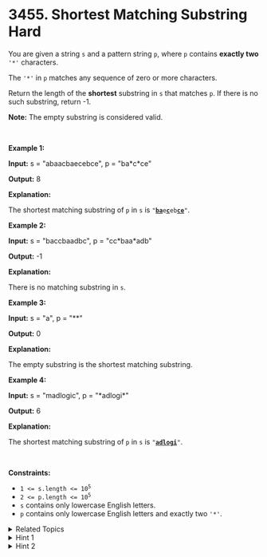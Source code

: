 
# 3455. Shortest Matching Substring<br> Hard

<p>You are given a string <code>s</code> and a pattern string <code>p</code>, where <code>p</code> contains <strong>exactly two</strong> <code>&#39;*&#39;</code> characters.</p>

<p>The <code>&#39;*&#39;</code> in <code>p</code> matches any sequence of zero or more characters.</p>

<p>Return the length of the <strong>shortest</strong> <span data-keyword="substring">substring</span> in <code>s</code> that matches <code>p</code>. If there is no such substring, return -1.</p>
<strong>Note:</strong> The empty substring is considered valid.
<p>&nbsp;</p>
<p><strong class="example">Example 1:</strong></p>

<div class="example-block">
<p><strong>Input:</strong> <span class="example-io">s = &quot;abaacbaecebce&quot;, p = &quot;ba*c*ce&quot;</span></p>

<p><strong>Output:</strong> <span class="example-io">8</span></p>

<p><strong>Explanation:</strong></p>

<p>The shortest matching substring of <code>p</code> in <code>s</code> is <code>&quot;<u><strong>ba</strong></u>e<u><strong>c</strong></u>eb<u><strong>ce</strong></u>&quot;</code>.</p>
</div>

<p><strong class="example">Example 2:</strong></p>

<div class="example-block">
<p><strong>Input:</strong> <span class="example-io">s = &quot;baccbaadbc&quot;, p = &quot;cc*baa*adb&quot;</span></p>

<p><strong>Output:</strong> <span class="example-io">-1</span></p>

<p><strong>Explanation:</strong></p>

<p>There is no matching substring in <code>s</code>.</p>
</div>

<p><strong class="example">Example 3:</strong></p>

<div class="example-block">
<p><strong>Input:</strong> <span class="example-io">s = &quot;a&quot;, p = &quot;**&quot;</span></p>

<p><strong>Output:</strong> <span class="example-io">0</span></p>

<p><strong>Explanation:</strong></p>

<p>The empty substring is the shortest matching substring.</p>
</div>

<p><strong class="example">Example 4:</strong></p>

<div class="example-block">
<p><strong>Input:</strong> <span class="example-io">s = &quot;madlogic&quot;, p = &quot;*adlogi*&quot;</span></p>

<p><strong>Output:</strong> <span class="example-io">6</span></p>

<p><strong>Explanation:</strong></p>

<p>The shortest matching substring of <code>p</code> in <code>s</code> is <code>&quot;<strong><u>adlogi</u></strong>&quot;</code>.</p>
</div>

<p>&nbsp;</p>
<p><strong>Constraints:</strong></p>

<ul>
	<li><code>1 &lt;= s.length &lt;= 10<sup>5</sup></code></li>
	<li><code>2 &lt;= p.length &lt;= 10<sup>5</sup></code></li>
	<li><code>s</code> contains only lowercase English letters.</li>
	<li><code>p</code> contains only lowercase English letters and exactly two <code>&#39;*&#39;</code>.</li>
</ul>


<details>

<summary> Related Topics </summary>

-	`Two Pointers`
-	`String`
-	`Binary Search`
-	`String Matching`

</details>


<details>
<summary> Hint 1 </summary>
The pattern string <code>p</code> can be divided into three segments.
</details>

<details>
<summary> Hint 2 </summary>
Use the KMP algorithm to locate all occurrences of each segment in <code>s</code>.
</details>